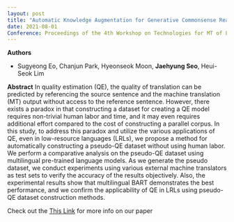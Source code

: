 ```yaml
---
layout: post
title: "Automatic Knowledge Augmentation for Generative Commonsense Reasoning (LoResMT2021)"
date: 2021-08-01
Conference: Proceedings of the 4th Workshop on Technologies for MT of Low Resource Languages (LoResMT2021)
---
```

**Authors**
- Sugyeong Eo, Chanjun Park, Hyeonseok Moon, **Jaehyung Seo**, Heui-Seok Lim

**Abstract**
In quality estimation (QE), the quality of translation can be predicted by referencing the source sentence and the machine translation (MT) output without access to the reference sentence. However, there exists a paradox in that constructing a dataset for creating a QE model requires non-trivial human labor and time, and it may even requires additional effort compared to the cost of constructing a parallel corpus. In this study, to address this paradox and utilize the various applications of QE, even in low-resource languages (LRLs), we propose a method for automatically constructing a pseudo-QE dataset without using human labor. We perform a comparative analysis on the pseudo-QE dataset using multilingual pre-trained language models. As we generate the pseudo dataset, we conduct experiments using various external machine translators as test sets to verify the accuracy of the results objectively. Also, the experimental results show that multilingual BART demonstrates the best performance, and we confirm the applicability of QE in LRLs using pseudo-QE dataset construction methods.

Check out the [This Link][DOI] for more info on our paper

[DOI]: https://aclanthology.org/2021.mtsummit-LoResMT.1/

